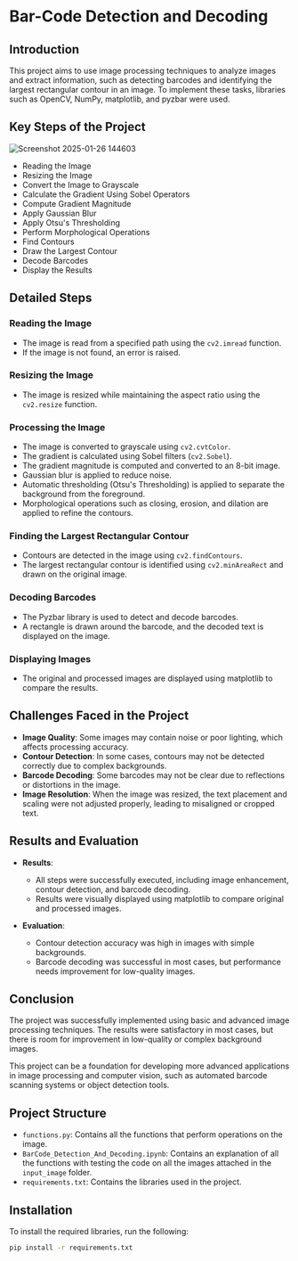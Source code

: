 # Bar-Code Detection and Decoding

## Introduction

This project aims to use image processing techniques to analyze images and extract information, such as detecting barcodes and identifying the largest rectangular contour in an image. To implement these tasks, libraries such as OpenCV, NumPy, matplotlib, and pyzbar were used.

## Key Steps of the Project
![Screenshot 2025-01-26 144603](https://github.com/user-attachments/assets/e8e291e1-456c-4db7-8c77-2ec27a15580d)

- Reading the Image
- Resizing the Image
- Convert the Image to Grayscale
- Calculate the Gradient Using Sobel Operators
- Compute Gradient Magnitude
- Apply Gaussian Blur
- Apply Otsu's Thresholding
- Perform Morphological Operations
- Find Contours
- Draw the Largest Contour
- Decode Barcodes
- Display the Results

## Detailed Steps

### Reading the Image
- The image is read from a specified path using the `cv2.imread` function.
- If the image is not found, an error is raised.

### Resizing the Image
- The image is resized while maintaining the aspect ratio using the `cv2.resize` function.

### Processing the Image
- The image is converted to grayscale using `cv2.cvtColor`.
- The gradient is calculated using Sobel filters (`cv2.Sobel`).
- The gradient magnitude is computed and converted to an 8-bit image.
- Gaussian blur is applied to reduce noise.
- Automatic thresholding (Otsu's Thresholding) is applied to separate the background from the foreground.
- Morphological operations such as closing, erosion, and dilation are applied to refine the contours.

### Finding the Largest Rectangular Contour
- Contours are detected in the image using `cv2.findContours`.
- The largest rectangular contour is identified using `cv2.minAreaRect` and drawn on the original image.

### Decoding Barcodes
- The Pyzbar library is used to detect and decode barcodes.
- A rectangle is drawn around the barcode, and the decoded text is displayed on the image.

### Displaying Images
- The original and processed images are displayed using matplotlib to compare the results.

## Challenges Faced in the Project

- **Image Quality**: Some images may contain noise or poor lighting, which affects processing accuracy.
- **Contour Detection**: In some cases, contours may not be detected correctly due to complex backgrounds.
- **Barcode Decoding**: Some barcodes may not be clear due to reflections or distortions in the image.
- **Image Resolution**: When the image was resized, the text placement and scaling were not adjusted properly, leading to misaligned or cropped text.

## Results and Evaluation

- **Results**:
  - All steps were successfully executed, including image enhancement, contour detection, and barcode decoding.
  - Results were visually displayed using matplotlib to compare original and processed images.

- **Evaluation**:
  - Contour detection accuracy was high in images with simple backgrounds.
  - Barcode decoding was successful in most cases, but performance needs improvement for low-quality images.

## Conclusion

The project was successfully implemented using basic and advanced image processing techniques. The results were satisfactory in most cases, but there is room for improvement in low-quality or complex background images.

This project can be a foundation for developing more advanced applications in image processing and computer vision, such as automated barcode scanning systems or object detection tools.

## Project Structure

- `functions.py`: Contains all the functions that perform operations on the image.
- `BarCode_Detection_And_Decoding.ipynb`: Contains an explanation of all the functions with testing the code on all the images attached in the `input_image` folder.
- `requirements.txt`: Contains the libraries used in the project.

## Installation

To install the required libraries, run the following:

```bash
pip install -r requirements.txt
